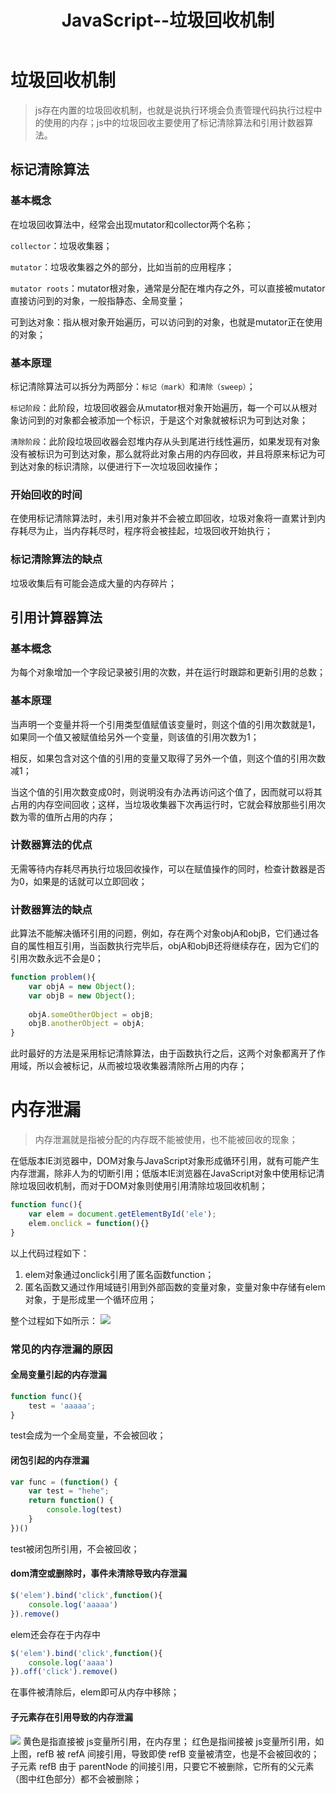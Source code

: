 ﻿---
title: JavaScript--垃圾回收机制
tags:
- js
- 垃圾回收
- 内存泄漏
---

# 垃圾回收机制

>js存在内置的垃圾回收机制，也就是说执行环境会负责管理代码执行过程中的使用的内存；js中的垃圾回收主要使用了标记清除算法和引用计数器算法。

## 标记清除算法
### 基本概念
在垃圾回收算法中，经常会出现mutator和collector两个名称；

`collector`：垃圾收集器；

`mutator`：垃圾收集器之外的部分，比如当前的应用程序；

`mutator roots`：mutator根对象，通常是分配在堆内存之外，可以直接被mutator直接访问到的对象，一般指静态、全局变量；

可到达对象：指从根对象开始遍历，可以访问到的对象，也就是mutator正在使用的对象；
<!--more-->
### 基本原理
标记清除算法可以拆分为两部分：`标记（mark）`和`清除（sweep）`；

`标记阶段`：此阶段，垃圾回收器会从mutator根对象开始遍历，每一个可以从根对象访问到的对象都会被添加一个标识，于是这个对象就被标识为可到达对象；

`清除阶段`：此阶段垃圾回收器会怼堆内存从头到尾进行线性遍历，如果发现有对象没有被标识为可到达对象，那么就将此对象占用的内存回收，并且将原来标记为可到达对象的标识清除，以便进行下一次垃圾回收操作；
### 开始回收的时间
在使用标记清除算法时，未引用对象并不会被立即回收，垃圾对象将一直累计到内存耗尽为止，当内存耗尽时，程序将会被挂起，垃圾回收开始执行；
### 标记清除算法的缺点
垃圾收集后有可能会造成大量的内存碎片；
## 引用计算器算法
### 基本概念
为每个对象增加一个字段记录被引用的次数，并在运行时跟踪和更新引用的总数；
### 基本原理
当声明一个变量并将一个引用类型值赋值该变量时，则这个值的引用次数就是1，如果同一个值又被赋值给另外一个变量，则该值的引用次数为1；

相反，如果包含对这个值的引用的变量又取得了另外一个值，则这个值的引用次数减1；

当这个值的引用次数变成0时，则说明没有办法再访问这个值了，因而就可以将其占用的内存空间回收；这样，当垃圾收集器下次再运行时，它就会释放那些引用次数为零的值所占用的内存；
### 计数器算法的优点
无需等待内存耗尽再执行垃圾回收操作，可以在赋值操作的同时，检查计数器是否为0，如果是的话就可以立即回收；
### 计数器算法的缺点
此算法不能解决循环引用的问题，例如，存在两个对象objA和objB，它们通过各自的属性相互引用，当函数执行完毕后，objA和objB还将继续存在，因为它们的引用次数永远不会是0；
```javaScript
function problem(){
    var objA = new Object();
    var objB = new Object();
    
    objA.someOtherObject = objB;
    objB.anotherObject = objA;
}
```
此时最好的方法是采用标记清除算法，由于函数执行之后，这两个对象都离开了作用域，所以会被标记，从而被垃圾收集器清除所占用的内存；
# 内存泄漏

>内存泄漏就是指被分配的内存既不能被使用，也不能被回收的现象；

在低版本IE浏览器中，DOM对象与JavaScript对象形成循环引用，就有可能产生内存泄漏，除非人为的切断引用；低版本IE浏览器在JavaScript对象中使用标记清除垃圾回收机制，而对于DOM对象则使用引用清除垃圾回收机制；
```javaScript
function func(){
    var elem = document.getElementById('ele');
    elem.onclick = function(){}
}
```
以上代码过程如下：

 1. elem对象通过onclick引用了匿名函数function；
 2. 匿名函数又通过作用域链引用到外部函数的变量对象，变量对象中存储有elem对象，于是形成里一个循环应用；
 
整个过程如下如所示：
![](http://www.softwhy.com/data/attachment/portal/201704/10/164802wvtznuvp3bjviq9t.png)

### 常见的内存泄漏的原因
#### 全局变量引起的内存泄漏
```javaScript
function func(){
    test = 'aaaaa';
}
```
test会成为一个全局变量，不会被回收；
#### 闭包引起的内存泄漏
```javaScript
var func = (function() {
    var test = "hehe";
    return function() {
        console.log(test)
    }
})()
```
test被闭包所引用，不会被回收；
#### dom清空或删除时，事件未清除导致内存泄漏
```javaScript
$('elem').bind('click',function(){
    console.log('aaaaa')
}).remove()
```
elem还会存在于内存中
```javaScript
$('elem').bind('click',function(){
    console.log('aaaa')
}).off('click').remove()
```
在事件被清除后，elem即可从内存中移除；
#### 子元素存在引用导致的内存泄漏
![](http://staticc.qiniudn.com/detached-nodes.gif)
黄色是指直接被 js变量所引用，在内存里；
红色是指间接被 js变量所引用，如上图，refB 被 refA 间接引用，导致即使 refB 变量被清空，也是不会被回收的；
子元素 refB 由于 parentNode 的间接引用，只要它不被删除，它所有的父元素（图中红色部分）都不会被删除；





